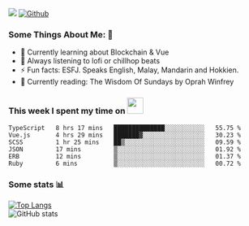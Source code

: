 ![](https://visitor-badge.laobi.icu/badge?page_id=seanho96.seanho96)
[![Github](https://img.shields.io/github/followers/seanho96?label=Follow&style=social)](https://github.com/seanho96)

### Some Things About Me: 👋
- 🌱 Currently learning about Blockchain & Vue
- :musical_note: Always listening to lofi or chillhop beats
- :zap: Fun facts: ESFJ. Speaks English, Malay, Mandarin and Hokkien.
- :book: Currently reading: The Wisdom Of Sundays by Oprah Winfrey

### This week I spent my time on <img src="https://media.giphy.com/media/SvQzkTQb3ZwKcj1QTO/giphy.gif" width="32">

<!--START_SECTION:waka-->

```text
TypeScript   8 hrs 17 mins   ██████████████░░░░░░░░░░░   55.75 %
Vue.js       4 hrs 29 mins   ███████▓░░░░░░░░░░░░░░░░░   30.23 %
SCSS         1 hr 25 mins    ██▒░░░░░░░░░░░░░░░░░░░░░░   09.59 %
JSON         17 mins         ▒░░░░░░░░░░░░░░░░░░░░░░░░   01.92 %
ERB          12 mins         ▒░░░░░░░░░░░░░░░░░░░░░░░░   01.37 %
Ruby         6 mins          ▒░░░░░░░░░░░░░░░░░░░░░░░░   00.72 %
```

<!--END_SECTION:waka-->

### Some stats 📊

[![Top Langs](https://github-readme-stats.vercel.app/api/top-langs/?username=seanho96&layout=compact&theme=graywhite)](https://github.com/anuraghazra/github-readme-stats)
<br/>
![GitHub stats](https://github-readme-stats.vercel.app/api?username=seanho96&show_icons=true&theme=graywhite)

